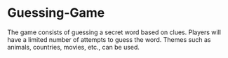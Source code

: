 # Guessing-Game
The game consists of guessing a secret word based on clues. Players will have a limited number of attempts to guess the word. Themes such as animals, countries, movies, etc., can be used.
